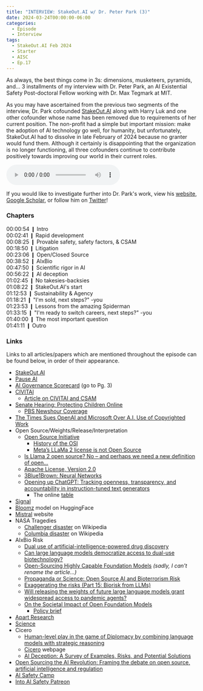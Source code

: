 ```yaml
---
title: "INTERVIEW: StakeOut.AI w/ Dr. Peter Park (3)"
date: 2024-03-24T00:00:00-06:00
categories:
  - Episode
  - Interview
tags:
  - StakeOut.AI Feb 2024
  - Starter
  - AISC
  - Ep.17
---
```


As always, the best things come in 3s: dimensions, musketeers, pyramids, and... 3 installments of my interview with Dr. Peter Park, an AI Existential Safety Post-doctoral Fellow working with Dr. Max Tegmark at MIT.

As you may have ascertained from the previous two segments of the interview, Dr. Park cofounded <a href="https://www.stakeout.ai" target="_blank" rel="noreferrer noopener">StakeOut.AI</a> along with Harry Luk and one other cofounder whose name has been removed due to requirements of her current position. The non-profit had a simple but important mission: make the adoption of AI technology go well, for humanity, but unfortunately, StakeOut.AI had to dissolve in late February of 2024 because no granter would fund them. Although it certainly is disappointing that the organization is no longer functioning, all three cofounders continue to contribute positively towards improving our world in their current roles.

<audio controls>
<source src="https://into-ai-safety.github.io/assets\audio\into-ai-safety_ep.17.mp3" type="audio/mp3">
</audio>

If you would like to investigate further into Dr. Park's work, view his <a href="https://scholar.harvard.edu/pspark" target="_blank" rel="noreferrer noopener">website</a>, <a href="https://scholar.google.com/citations?user=5lMAPEoAAAAJ&hl=en" target="_blank" rel="noreferrer noopener">Google Scholar</a>, or follow him on <a href="https://twitter.com/dr_park_phd" target="_blank" rel="noreferrer noopener">Twitter</a>!


### Chapters

00:00:54 ❙ Intro<br>
00:02:41 ❙ Rapid development<br>
00:08:25 ❙ Provable safety, safety factors, & CSAM<br>
00:18:50 ❙ Litigation<br>
00:23:06 ❙ Open/Closed Source<br>
00:38:52 ❙ AIxBio<br>
00:47:50 ❙ Scientific rigor in AI<br>
00:56:22 ❙ AI deception<br>
01:02:45 ❙ No takesies-backsies<br>
01:08:22 ❙ StakeOut.AI's start<br>
01:12:53 ❙ Sustainability & Agency<br>
01:18:21 ❙ "I'm sold, next steps?" -you<br>
01:23:53 ❙ Lessons from the amazing Spiderman<br>
01:33:15 ❙ "I'm ready to switch careers, next steps?" -you<br>
01:40:00 ❙ The most important question<br>
01:41:11 ❙ Outro


### Links

Links to all articles/papers which are mentioned throughout the episode can be found below, in order of their appearance.
- <a href="https://www.stakeout.ai" target="_blank" rel="noreferrer noopener">StakeOut.AI</a>
- <a href="https://pauseai.info" target="_blank" rel="noreferrer noopener">Pause AI</a>
- <a href="https://futureoflife.org/wp-content/uploads/2023/11/FLI_Governance_Scorecard_and_Framework.pdf" target="_blank" rel="noreferrer noopener">AI Governance Scorecard</a> (go to Pg. 3)
- <a href="https://civitai.com" target="_blank" rel="noreferrer noopener">CIVITAI</a>
  - <a href="https://www.404media.co/a16z-funded-ai-platform-generated-images-that-could-be-categorized-as-child-pornography-leaked-documents-show/" target="_blank" rel="noreferrer noopener">Article on CIVITAI and CSAM</a>
- <a href="https://www.judiciary.senate.gov/protecting-children-online" target="_blank" rel="noreferrer noopener">Senate Hearing: Protecting Children Online</a>
  - <a href="https://www.pbs.org/newshour/politics/watch-live-ceos-of-meta-tiktok-x-and-other-social-media-companies-testify-in-senate-hearing" target="_blank" rel="noreferrer noopener">PBS Newshour Coverage</a>
- <a href="https://www.nytimes.com/2023/12/27/business/media/new-york-times-open-ai-microsoft-lawsuit.html" target="_blank" rel="noreferrer noopener">The Times Sues OpenAI and Microsoft Over A.I. Use of Copyrighted Work</a>
- Open Source/Weights/Release/Interpretation
  - <a href="https://opensource.org" target="_blank" rel="noreferrer noopener">Open Source Initiative</a>
    - <a href="https://opensource.org/history" target="_blank" rel="noreferrer noopener">History of the OSI</a>
    - <a href="https://opensource.org/blog/metas-llama-2-license-is-not-open-source" target="_blank" rel="noreferrer noopener">Meta’s LLaMa 2 license is not Open Source</a>
  - <a href="https://opensourceconnections.com/blog/2023/07/19/is-llama-2-open-source-no-and-perhaps-we-need-a-new-definition-of-open/" target="_blank" rel="noreferrer noopener">Is Llama 2 open source? No – and perhaps we need a new definition of open…</a>
  - <a href="https://www.apache.org/licenses/LICENSE-2.0" target="_blank" rel="noreferrer noopener">Apache License, Version 2.0</a>
  - <a href="https://www.3blue1brown.com/topics/neural-networks" target="_blank" rel="noreferrer noopener">3Blue1Brown: Neural Networks</a>
  - <a href="https://dl.acm.org/doi/10.1145/3571884.3604316" target="_blank" rel="noreferrer noopener">Opening up ChatGPT: Tracking openness, transparency, and accountability in instruction-tuned text generators</a>
    - The online <a href="https://opening-up-chatgpt.github.io" target="_blank" rel="noreferrer noopener">table</a>
- <a href="https://www.signal.org" target="_blank" rel="noreferrer noopener">Signal</a>
- <a href="https://huggingface.co/bigscience/bloomz" target="_blank" rel="noreferrer noopener">Bloomz</a> model on HuggingFace
- <a href="https://mistral.ai" target="_blank" rel="noreferrer noopener">Mistral</a> website
- NASA Tragedies
  - <a href="https://en.wikipedia.org/wiki/Space_Shuttle_Challenger_disaster" target="_blank" rel="noreferrer noopener">Challenger disaster</a> on Wikipedia
  - <a href="https://en.wikipedia.org/wiki/Space_Shuttle_Columbia_disaster" target="_blank" rel="noreferrer noopener">Columbia disaster</a> on Wikipedia
- AIxBio Risk
  - <a href="https://www.nature.com/articles/s42256-022-00465-9" target="_blank" rel="noreferrer noopener">Dual use of artificial-intelligence-powered drug discovery</a>
  - <a href="https://arxiv.org/abs/2306.03809" target="_blank" rel="noreferrer noopener">Can large language models democratize access to dual-use biotechnology?</a>
  - <a href="https://www.governance.ai/research-paper/open-sourcing-highly-capable-foundation-models" target="_blank" rel="noreferrer noopener">Open-Sourcing Highly Capable Foundation Models</a> _(sadly, I can't rename the article...)_
  - <a href="https://1a3orn.com/sub/essays-propaganda-or-science.html" target="_blank" rel="noreferrer noopener">Propaganda or Science: Open Source AI and Bioterrorism Risk</a>
  - <a href="https://ineffectivealtruismblog.com/2024/03/09/exaggerating-the-risks-part-14-biorisk-from-llms/" target="_blank" rel="noreferrer noopener">Exaggerating the risks (Part 15: Biorisk from LLMs)</a>
  - <a href="https://arxiv.org/abs/2310.18233" target="_blank" rel="noreferrer noopener">Will releasing the weights of future large language models grant widespread access to pandemic agents?</a>
  - <a href="https://crfm.stanford.edu/open-fms/" target="_blank" rel="noreferrer noopener">On the Societal Impact of Open Foundation Models</a>
    - <a href="https://hai.stanford.edu/sites/default/files/2023-12/Governing-Open-Foundation-Models.pdf" target="_blank" rel="noreferrer noopener">Policy brief</a>
- <a href="https://www.apartresearch.com" target="_blank" rel="noreferrer noopener">Apart Research</a>
- <a href="https://www.science.org" target="_blank" rel="noreferrer noopener">Science</a>
- Cicero
  - <a href="https://www.science.org/doi/10.1126/science.ade9097" target="_blank" rel="noreferrer noopener">Human-level play in the game of Diplomacy by combining language models with strategic reasoning</a>
  - <a href="https://ai.meta.com/research/cicero/" target="_blank" rel="noreferrer noopener">Cicero</a> webpage
  - <a href="https://arxiv.org/abs/2308.14752" target="_blank" rel="noreferrer noopener">AI Deception: A Survey of Examples, Risks, and Potential Solutions</a>
- <a href="https://demos.co.uk/research/open-sourcing-the-ai-revolution-framing-the-debate-on-open-source-artificial-intelligence-and-regulation/" target="_blank" rel="noreferrer noopener">Open Sourcing the AI Revolution: Framing the debate on open source, artificial intelligence and regulation</a>
- <a href="https://aisafety.camp" target="_blank" rel="noreferrer noopener">AI Safety Camp</a>
- <a href="https://www.patreon.com/IntoAISafety" target="_blank" rel="noreferrer noopener">Into AI Safety Patreon</a>

<!-- end of the list -->
